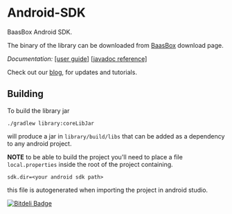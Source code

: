 Android-SDK
===========

BaasBox Android SDK.

The binary of the library can be downloaded from [BaasBox](http://www.baasbox.com/download/) download page.

*Documentation:* [[user guide]](http://www.baasbox.com/documentation/) [[javadoc reference]](http://baasbox.github.io/Android-SDK/docs/)

Check out our [blog](http://www.baasbox.com/blog/), for updates and tutorials.

## Building

To build the library jar

```
./gradlew library:coreLibJar
```

will produce a jar in `library/build/libs` that can be added as a dependency to any android project.

**NOTE** to be able to build the project you'll need to place a file `local.properties` inside the root of the project containing.

```
sdk.dir=<your android sdk path>
```
this file is autogenerated when importing the project in android studio.


[![Bitdeli Badge](https://d2weczhvl823v0.cloudfront.net/baasbox/android-sdk/trend.png)](https://bitdeli.com/free "Bitdeli Badge")
